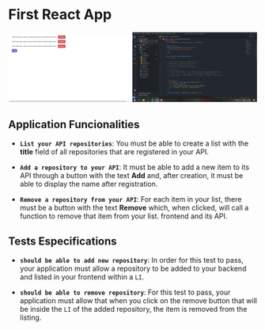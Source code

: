 # First React App

<img src="./photo.jpg" alt="alt text" width="49%"/>
<img src="./image.png" alt="alt text" width="50%"/>

## Application Funcionalities

- **`List your API repositories`**: You must be able to create a list with the **title** field of all repositories that are registered in your API.

- **`Add a repository to your API`**: It must be able to add a new item to its API through a button with the text **Add** and, after creation, it must be able to display the name after registration.

- **`Remove a repository from your API`**: For each item in your list, there must be a button with the text **Remove** which, when clicked, will call a function to remove that item from your list. frontend and its API.

## Tests Especifications

- **`should be able to add new repository`**: In order for this test to pass, your application must allow a repository to be added to your backend and listed in your frontend within a `LI`.

- **`should be able to remove repository`**: For this test to pass, your application must allow that when you click on the remove button that will be inside the `LI` of the added repository, the item is removed from the listing.
